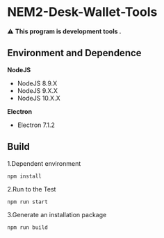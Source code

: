 # NEM2-Desk-Wallet-Tools
:warning: **This program is development tools .**

## Environment and Dependence

**NodeJS**
- NodeJS 8.9.X
- NodeJS 9.X.X
- NodeJS 10.X.X

**Electron**
- Electron 7.1.2

## Build
1.Dependent environment
```
npm install 
```
2.Run to the Test
```
npm run start 
```
3.Generate an installation package
```
npm run build 
```

